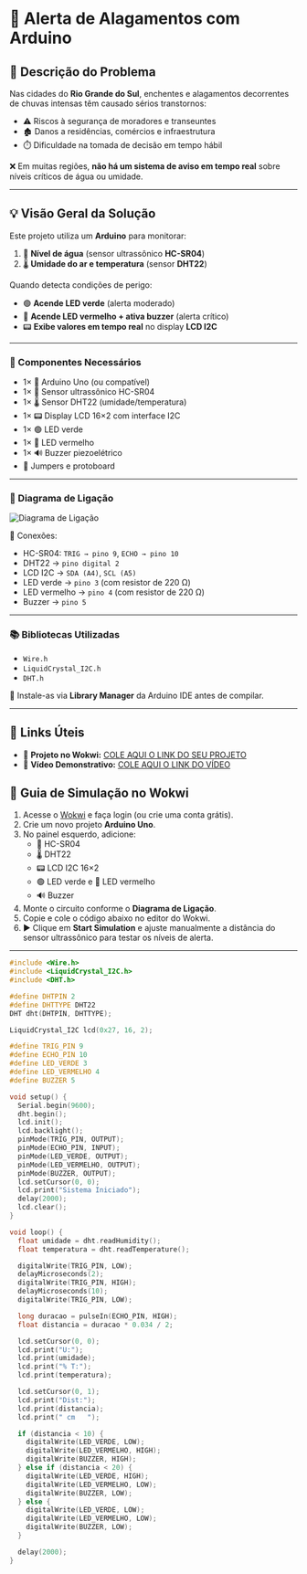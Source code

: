 # 🌊 Alerta de Alagamentos com Arduino

## 🚨 Descrição do Problema

Nas cidades do **Rio Grande do Sul**, enchentes e alagamentos decorrentes de chuvas intensas têm causado sérios transtornos:
- ⚠️ Riscos à segurança de moradores e transeuntes  
- 🏚️ Danos a residências, comércios e infraestrutura  
- ⏱️ Dificuldade na tomada de decisão em tempo hábil  

❌ Em muitas regiões, **não há um sistema de aviso em tempo real** sobre níveis críticos de água ou umidade.

---

## 💡 Visão Geral da Solução

Este projeto utiliza um **Arduino** para monitorar:
1. 📏 **Nível de água** (sensor ultrassônico **HC-SR04**)  
2. 🌡️ **Umidade do ar e temperatura** (sensor **DHT22**)  

Quando detecta condições de perigo:
- 🟢 **Acende LED verde** (alerta moderado)  
- 🔴 **Acende LED vermelho + ativa buzzer** (alerta crítico)  
- 📟 **Exibe valores em tempo real** no display **LCD I2C**  

---

### 🧰 Componentes Necessários

- 1× 🧠 Arduino Uno (ou compatível)  
- 1× 📏 Sensor ultrassônico HC-SR04  
- 1× 🌡️ Sensor DHT22 (umidade/temperatura)  
- 1× 📟 Display LCD 16×2 com interface I2C  
- 1× 🟢 LED verde  
- 1× 🔴 LED vermelho  
- 1× 🔊 Buzzer piezoelétrico  
- 🔌 Jumpers e protoboard  

---

### 🔌 Diagrama de Ligação

![Diagrama de Ligação](figuras/diagrama_circuito.png)

📌 Conexões:
- HC-SR04: `TRIG → pino 9`, `ECHO → pino 10`  
- DHT22 → `pino digital 2`  
- LCD I2C → `SDA (A4)`, `SCL (A5)`  
- LED verde → `pino 3` (com resistor de 220 Ω)  
- LED vermelho → `pino 4` (com resistor de 220 Ω)  
- Buzzer → `pino 5`  

---

### 📚 Bibliotecas Utilizadas

- `Wire.h`  
- `LiquidCrystal_I2C.h`  
- `DHT.h`  

🔧 Instale-as via **Library Manager** da Arduino IDE antes de compilar.

---
## 🔗 Links Úteis

- 🔌 **Projeto no Wokwi:** [COLE AQUI O LINK DO SEU PROJETO](https://wokwi.com/projects/SEU_LINK_AQUI)  
- 🎥 **Vídeo Demonstrativo:** [COLE AQUI O LINK DO VÍDEO](https://youtube.com/SEU_LINK_AQUI)  

## 🧪 Guia de Simulação no Wokwi

1. Acesse o [Wokwi](https://wokwi.com/) e faça login (ou crie uma conta grátis).  
2. Crie um novo projeto **Arduino Uno**.  
3. No painel esquerdo, adicione:  
   - 📏 HC-SR04  
   - 🌡️ DHT22  
   - 📟 LCD I2C 16×2  
   - 🟢 LED verde e 🔴 LED vermelho  
   - 🔊 Buzzer  
4. Monte o circuito conforme o **Diagrama de Ligação**.  
5. Copie e cole o código abaixo no editor do Wokwi.  
6. ▶️ Clique em **Start Simulation** e ajuste manualmente a distância do sensor ultrassônico para testar os níveis de alerta.

---

```cpp
#include <Wire.h>
#include <LiquidCrystal_I2C.h>
#include <DHT.h>

#define DHTPIN 2
#define DHTTYPE DHT22
DHT dht(DHTPIN, DHTTYPE);

LiquidCrystal_I2C lcd(0x27, 16, 2);

#define TRIG_PIN 9
#define ECHO_PIN 10
#define LED_VERDE 3
#define LED_VERMELHO 4
#define BUZZER 5

void setup() {
  Serial.begin(9600);
  dht.begin();
  lcd.init();
  lcd.backlight();
  pinMode(TRIG_PIN, OUTPUT);
  pinMode(ECHO_PIN, INPUT);
  pinMode(LED_VERDE, OUTPUT);
  pinMode(LED_VERMELHO, OUTPUT);
  pinMode(BUZZER, OUTPUT);
  lcd.setCursor(0, 0);
  lcd.print("Sistema Iniciado");
  delay(2000);
  lcd.clear();
}

void loop() {
  float umidade = dht.readHumidity();
  float temperatura = dht.readTemperature();

  digitalWrite(TRIG_PIN, LOW);
  delayMicroseconds(2);
  digitalWrite(TRIG_PIN, HIGH);
  delayMicroseconds(10);
  digitalWrite(TRIG_PIN, LOW);

  long duracao = pulseIn(ECHO_PIN, HIGH);
  float distancia = duracao * 0.034 / 2;

  lcd.setCursor(0, 0);
  lcd.print("U:");
  lcd.print(umidade);
  lcd.print("% T:");
  lcd.print(temperatura);

  lcd.setCursor(0, 1);
  lcd.print("Dist:");
  lcd.print(distancia);
  lcd.print(" cm   ");

  if (distancia < 10) {
    digitalWrite(LED_VERDE, LOW);
    digitalWrite(LED_VERMELHO, HIGH);
    digitalWrite(BUZZER, HIGH);
  } else if (distancia < 20) {
    digitalWrite(LED_VERDE, HIGH);
    digitalWrite(LED_VERMELHO, LOW);
    digitalWrite(BUZZER, LOW);
  } else {
    digitalWrite(LED_VERDE, LOW);
    digitalWrite(LED_VERMELHO, LOW);
    digitalWrite(BUZZER, LOW);
  }

  delay(2000);
}
